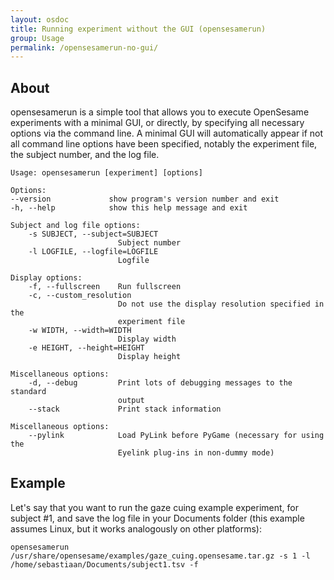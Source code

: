 ```yaml
---
layout: osdoc
title: Running experiment without the GUI (opensesamerun)
group: Usage
permalink: /opensesamerun-no-gui/
---
```


About
-----

opensesamerun is a simple tool that allows you to execute OpenSesame experiments with a minimal GUI, or directly, by specifying all necessary options via the command line. A minimal GUI will automatically appear if not all command line options have been specified, notably the experiment file, the subject number, and the log file.

	Usage: opensesamerun [experiment] [options]

	Options:
	--version             show program's version number and exit
	-h, --help            show this help message and exit

	Subject and log file options:
		-s SUBJECT, --subject=SUBJECT
							Subject number
		-l LOGFILE, --logfile=LOGFILE
							Logfile

	Display options:
		-f, --fullscreen    Run fullscreen
		-c, --custom_resolution
							Do not use the display resolution specified in the
							experiment file
		-w WIDTH, --width=WIDTH
							Display width
		-e HEIGHT, --height=HEIGHT
							Display height

	Miscellaneous options:
		-d, --debug         Print lots of debugging messages to the standard
							output
		--stack             Print stack information

	Miscellaneous options:
		--pylink            Load PyLink before PyGame (necessary for using the
							Eyelink plug-ins in non-dummy mode)

Example
-------

Let's say that you want to run the gaze cuing example experiment, for subject #1, and save the log file in your Documents folder (this example assumes Linux, but it works analogously on other platforms):

	opensesamerun /usr/share/opensesame/examples/gaze_cuing.opensesame.tar.gz -s 1 -l /home/sebastiaan/Documents/subject1.tsv -f